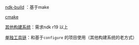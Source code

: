 [ndk-build]() ：基于make 

[cmake]()

[其他构建系统]()：需求ndk r19 以上

[单独工具链]()：和基于`configure` 的项目使用（其他构建系统的老方式）

